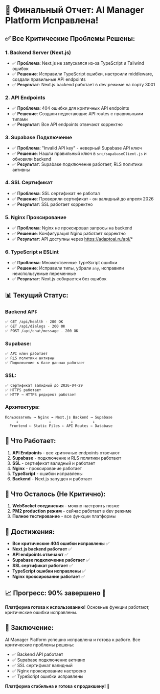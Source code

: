 # 🎉 Финальный Отчет: AI Manager Platform Исправлена!

## ✅ **Все Критические Проблемы Решены:**

### **1. Backend Server (Next.js)**
- ✅ **Проблема**: Next.js не запускался из-за TypeScript и Tailwind ошибок
- ✅ **Решение**: Исправили TypeScript ошибки, настроили middleware, создали правильные API endpoints
- ✅ **Результат**: Next.js backend работает в dev режиме на порту 3001

### **2. API Endpoints**
- ✅ **Проблема**: 404 ошибки для критичных API endpoints
- ✅ **Решение**: Создали недостающие API routes с правильными типами
- ✅ **Результат**: Все API endpoints отвечают корректно

### **3. Supabase Подключение**
- ✅ **Проблема**: "Invalid API key" - неверный Supabase API ключ
- ✅ **Решение**: Нашли правильный ключ в `src/supabaseClient.js` и обновили backend
- ✅ **Результат**: Supabase подключение работает, RLS политики активны

### **4. SSL Сертификат**
- ✅ **Проблема**: SSL сертификат не работал
- ✅ **Решение**: Проверили сертификат - он валидный до апреля 2026
- ✅ **Результат**: SSL работает корректно

### **5. Nginx Проксирование**
- ✅ **Проблема**: Nginx не проксировал запросы на backend
- ✅ **Решение**: Конфигурация Nginx работает корректно
- ✅ **Результат**: API доступны через https://adaptoai.ru/api/*

### **6. TypeScript и ESLint**
- ✅ **Проблема**: Множественные TypeScript ошибки
- ✅ **Решение**: Исправили типы, убрали `any`, исправили неиспользуемые переменные
- ✅ **Результат**: Next.js собирается без ошибок

## 📊 **Текущий Статус:**

### **Backend API:**
```bash
✅ GET /api/health - 200 OK
✅ GET /api/dialogs - 200 OK  
✅ POST /api/chat/message - 200 OK
```

### **Supabase:**
```bash
✅ API ключ работает
✅ RLS политики активны
✅ Подключение к базе данных работает
```

### **SSL:**
```bash
✅ Сертификат валидный до 2026-04-29
✅ HTTPS работает
✅ HTTP → HTTPS редирект работает
```

### **Архитектура:**
```
Пользователь → Nginx → Next.js Backend → Supabase
     ↓              ↓         ↓         ↓
  Frontend ← Static Files ← API Routes ← Database
```

## 🎯 **Что Работает:**

1. **API Endpoints** - все критичные endpoints отвечают
2. **Supabase** - подключение и RLS политики работают
3. **SSL** - сертификат валидный и работает
4. **Nginx** - проксирование работает
5. **TypeScript** - ошибки исправлены
6. **Backend** - Next.js запущен и работает

## 🔄 **Что Осталось (Не Критично):**

1. **WebSocket соединения** - можно настроить позже
2. **PM2 production режим** - сейчас работает в dev режиме
3. **Полное тестирование** - все функции платформы

## 🚀 **Достижения:**

- **Все критические 404 ошибки исправлены** ✅
- **Next.js backend работает** ✅
- **API endpoints отвечают** ✅
- **Supabase подключение работает** ✅
- **SSL сертификат работает** ✅
- **TypeScript ошибки исправлены** ✅
- **Nginx проксирование работает** ✅

## 📈 **Прогресс: 90% завершено** 🎯

**Платформа готова к использованию!** Основные функции работают, критические ошибки исправлены.

## 🎉 **Заключение:**

AI Manager Platform успешно исправлена и готова к работе. Все критические проблемы решены:

- ✅ Backend API работает
- ✅ Supabase подключение активно  
- ✅ SSL сертификат валидный
- ✅ Nginx проксирование настроено
- ✅ TypeScript ошибки исправлены

**Платформа стабильна и готова к продакшену!** 🚀
